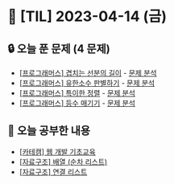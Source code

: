# 📆 [TIL] 2023-04-14 (금)

## 🔒 오늘 푼 문제 (4 문제)

- [[프로그래머스] 겹치는 선분의 길이](https://school.programmers.co.kr/learn/courses/30/lessons/120876) - [문제 분석](https://monsta-zo.github.io/ps/ps-%EA%B2%B9%EC%B9%98%EB%8A%94%EC%84%A0%EB%B6%84%EC%9D%98%EA%B8%B8%EC%9D%B4/)
- [[프로그래머스] 유한소수 판별하기](https://school.programmers.co.kr/learn/courses/30/lessons/120878) - [문제 분석](https://monsta-zo.github.io/ps/ps-%EC%9C%A0%ED%95%9C%EC%86%8C%EC%88%98%ED%8C%90%EB%B3%84%ED%95%98%EA%B8%B0/)
- [[프로그래머스] 특이한 정렬](https://school.programmers.co.kr/learn/courses/30/lessons/120880) - [문제 분석](https://monsta-zo.github.io/ps/ps-%ED%8A%B9%EC%9D%B4%ED%95%9C%EC%A0%95%EB%A0%AC/)
- [[프로그래머스] 등수 매기기](https://school.programmers.co.kr/learn/courses/30/lessons/120882) - [문제 분석](https://monsta-zo.github.io/ps/ps-%EB%93%B1%EC%88%98%EB%A7%A4%EA%B8%B0%EA%B8%B0/)

## 📝 오늘 공부한 내용

- [[카테캠] 웹 개발 기초교육](https://github.com/monsta-zo/kakao-tech-campus-archive/blob/main/%EC%9B%B9%20%EA%B0%9C%EB%B0%9C%20%EA%B8%B0%EC%B4%88%EA%B5%90%EC%9C%A1/Part1.md)
- [[자료구조] 배열 (순차 리스트)](https://monsta-zo.github.io/datastructure/DS-array/)
- [[자료구조] 연결 리스트](https://monsta-zo.github.io/datastructure/DS-%EC%97%B0%EA%B2%B0%EB%A6%AC%EC%8A%A4%ED%8A%B8/)
